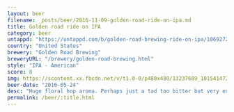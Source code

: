 ```yaml
---
layout: beer
filename: _posts/beer/2016-11-09-golden-road-ride-on-ipa.md
title: Golden road ride on IPA
category: beer
untappd: "https://untappd.com/b/golden-road-brewing-ride-on-ipa/1069272"
country: "United States"
brewery: "Golden Road Brewing"
breweryURL: "/brewery/golden-road-brewing.html"
style: "IPA - American"
score: 8
img: https://scontent.xx.fbcdn.net/v/t1.0-0/p480x480/13237689_10154147274093745_5794071140903192166_n.jpg?oh=c01afa768ffde7c8eb0c0902d7c07c89&oe=5AE4BFB7
beer-date: "2016-05-24"
desc: "Huge floral hop aroma. Perhaps just a tad too bitter but very enjoyable"
permalink: /beer/:title.html
---
```

